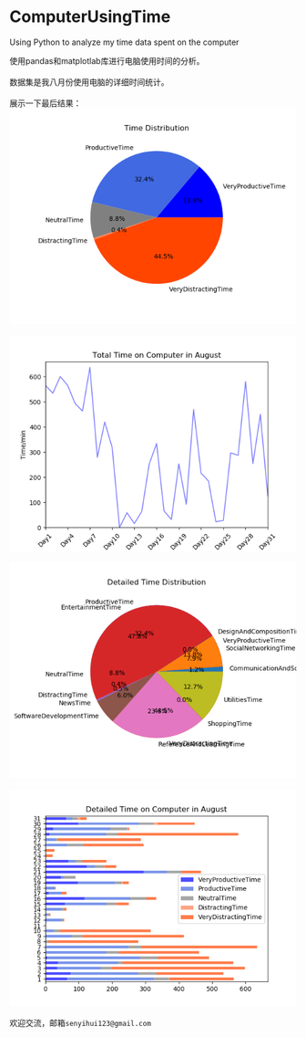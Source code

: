 # ComputerUsingTime
Using Python to analyze my time data spent on the computer

使用pandas和matplotlab库进行电脑使用时间的分析。<br>
<br>
数据集是我八月份使用电脑的详细时间统计。<br>
<br>
展示一下最后结果：<br>
![](https://github.com//senyihui/ComputerUsingTime/raw/master/Time_Distribution.png)<br>
<br>
![](https://github.com//senyihui/ComputerUsingTime/raw/master/Total_Time_on_Computer_in_August.png)<br>
<br>
![](https://github.com//senyihui/ComputerUsingTime/raw/master/Detailed_Time_Distribution.png)<br>
<br>
![](https://github.com//senyihui/ComputerUsingTime/raw/master/Detailed_Time_on_Computer_in_August.png)<br>
<br>
欢迎交流，邮箱`senyihui123@gmail.com`
